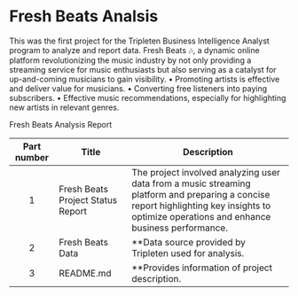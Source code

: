 # Fresh Beats Analsis 

This was the first project for the Tripleten Business Intelligence Analyst program to analyze and report data.
Fresh Beats 🎶, a dynamic online platform revolutionizing the music industry by not only providing a streaming service for music enthusiasts but also serving as a catalyst for up-and-coming musicians to gain visibility.
•	Promoting artists is effective and deliver value for musicians.
•	Converting free listeners into paying subscribers.
•	Effective music recommendations, especially for highlighting new artists in relevant genres.

Fresh Beats Analysis Report



| Part number | Title | Description |
| :-----------: | ----------- |----------- |
| 1 | Fresh Beats Project Status Report| The project involved analyzing user data from a music streaming platform and preparing a concise report highlighting key insights to optimize operations and enhance business performance.|
| 2 | Fresh Beats Data | **Data source provided by Tripleten used for analysis. |
| 3 | README.md | **Provides information of project description. |

